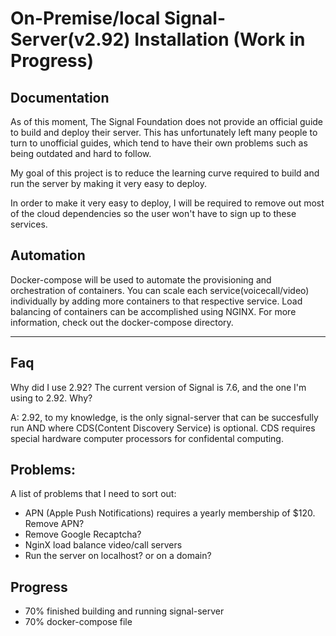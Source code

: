 On-Premise/local Signal-Server(v2.92) Installation (Work in Progress)
=================

Documentation
-------------
As of this moment, The Signal Foundation does not provide an official guide to build and deploy their server. This has unfortunately left many people to turn to unofficial guides, which tend to have their own problems such as being outdated and hard to follow. 

My goal of this project is to reduce the learning curve required to build and run the server by making it very easy to deploy. 

In order to make it very easy to deploy, I will be required to remove out most of the cloud dependencies so the user won't have to sign up to these services. 



Automation
------------
Docker-compose will be used to automate the provisioning and orchestration of containers. You can scale each service(voicecall/video) individually by adding more containers to that respective service. 
Load balancing of containers can be accomplished using NGINX. For more information, check out the docker-compose directory. 

---------------------

Faq
------------
Why did I use 2.92?
The current version of Signal is 7.6, and the one I'm using to 2.92. Why?

A: 2.92, to my knowledge, is the only signal-server that can be succesfully run AND where CDS(Content Discovery Service) is optional. CDS requires special hardware computer processors for confidental computing. 

Problems:
----------
A list of problems that I need to sort out: 

- APN (Apple Push Notifications) requires a yearly membership of $120. Remove APN? 
- Remove Google Recaptcha?
- NginX load balance video/call servers 
- Run the server on localhost? or on a domain?

Progress
-------------
- 70% finished building and running signal-server
- 70% docker-compose file 
